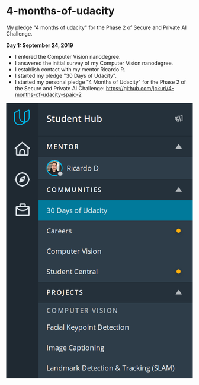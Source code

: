 # 4-months-of-udacity
My pledge "4 months of udacity" for the Phase 2 of Secure and Private AI Challenge.

**Day 1: September 24, 2019**
- I entered the Computer Vision nanodegree.
- I answered the initial survey of my Computer Vision nanodegree.
- I establish contact with my mentor Ricardo R.
- I started my pledge "30 Days of Udacity".
- I started my personal pledge "4 Months of Udacity" for the Phase 2 of the Secure and Private AI Challenge: https://github.com/jckuri/4-months-of-udacity-spaic-2

![Day 1](images/Day001.png)
